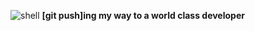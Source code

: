 ![shell](https://github.com/jeffrey990macharia0/MyStack_demos/blob/master/assets/terminal.jpg) **[git push]ing my way to a world class developer**